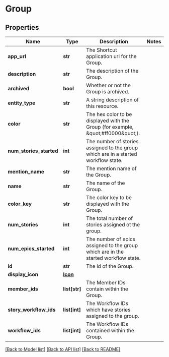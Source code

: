 # Group

## Properties
Name | Type | Description | Notes
------------ | ------------- | ------------- | -------------
**app_url** | **str** | The Shortcut application url for the Group. | 
**description** | **str** | The description of the Group. | 
**archived** | **bool** | Whether or not the Group is archived. | 
**entity_type** | **str** | A string description of this resource. | 
**color** | **str** | The hex color to be displayed with the Group (for example, \&quot;#ff0000\&quot;). | 
**num_stories_started** | **int** | The number of stories assigned to the group which are in a started workflow state. | 
**mention_name** | **str** | The mention name of the Group. | 
**name** | **str** | The name of the Group. | 
**color_key** | **str** | The color key to be displayed with the Group. | 
**num_stories** | **int** | The total number of stories assigned ot the group. | 
**num_epics_started** | **int** | The number of epics assigned to the group which are in the started workflow state. | 
**id** | **str** | The id of the Group. | 
**display_icon** | [**Icon**](Icon.md) |  | 
**member_ids** | **list[str]** | The Member IDs contain within the Group. | 
**story_workflow_ids** | **list[int]** | The Workflow IDs which have stories assigned to the group. | 
**workflow_ids** | **list[int]** | The Workflow IDs contained within the Group. | 

[[Back to Model list]](../README.md#documentation-for-models) [[Back to API list]](../README.md#documentation-for-api-endpoints) [[Back to README]](../README.md)

